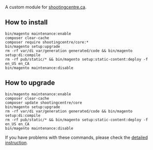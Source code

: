A custom module for [shootingcentre.ca](https://staging.shootingcentre.ca).

## How to install
```
bin/magento maintenance:enable
composer clear-cache
composer require shootingcentre/core:*
bin/magento setup:upgrade
rm -rf var/di var/generation generated/code && bin/magento setup:di:compile
rm -rf pub/static/* && bin/magento setup:static-content:deploy -f en_US en_CA
bin/magento maintenance:disable
```

## How to upgrade
```
bin/magento maintenance:enable
composer clear-cache
composer update shootingcentre/core
bin/magento setup:upgrade
rm -rf var/di var/generation generated/code && bin/magento setup:di:compile
rm -rf pub/static/* && bin/magento setup:static-content:deploy -f en_US en_CA
bin/magento maintenance:disable
```

If you have problems with these commands, please check the [detailed instruction](https://mage2.pro/t/263).